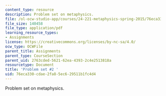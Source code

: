 ```yaml
---
content_type: resource
description: Problem set on metaphysics.
file: /ol-ocw-studio-app/courses/24-221-metaphysics-spring-2015/76eca330cdae2fa85ec629511b1fc4d4_MIT24_221S15_ProblemSet2.pdf
file_size: 140458
file_type: application/pdf
learning_resource_types:
- Assignments
license: https://creativecommons.org/licenses/by-nc-sa/4.0/
ocw_type: OCWFile
parent_title: Assignments
parent_type: CourseSection
parent_uid: 2763cded-5621-62ea-4393-2c4e2513818a
resourcetype: Document
title: 'Problem set #2 '
uid: 76eca330-cdae-2fa8-5ec6-29511b1fc4d4
---
```

Problem set on metaphysics.